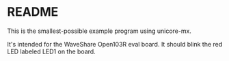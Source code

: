 # README

This is the smallest-possible example program using unicore-mx.

It's intended for the WaveShare Open103R eval board. It should blink
the red LED labeled LED1 on the board.

